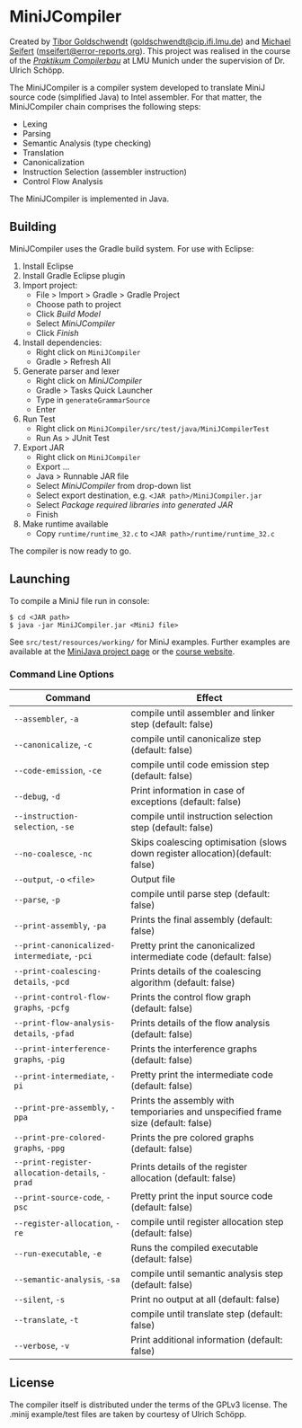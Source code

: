 # MiniJCompiler

Created by [Tibor Goldschwendt](https://github.com/tiborgo) (<goldschwendt@cip.ifi.lmu.de>) and [Michael Seifert](https://github.com/seifertm) (<mseifert@error-reports.org>). This project was realised in the course of the *[Praktikum Compilerbau](http://www.tcs.ifi.lmu.de/lehre/ws-2014-15/compilerbau)* at LMU Munich under the supervision of Dr. Ulrich Schöpp.

The MiniJCompiler is a compiler system developed to translate MiniJ source code (simplified Java) to Intel assembler. For that matter, the MiniJCompiler chain comprises the following steps:

- Lexing
- Parsing
- Semantic Analysis (type checking)
- Translation
- Canonicalization
- Instruction Selection (assembler instruction)
- Control Flow Analysis

The MiniJCompiler is implemented in Java.

## Building

MiniJCompiler uses the Gradle build system. For use with Eclipse:

1. Install Eclipse
2. Install Gradle Eclipse plugin
3. Import project:
	- File > Import > Gradle > Gradle Project
	- Choose path to project
	- Click *Build Model*
	- Select *MiniJCompiler* 
	- Click *Finish*
4. Install dependencies:
	- Right click on `MiniJCompiler`
	- Gradle > Refresh All
5. Generate parser and lexer
	- Right click on *MiniJCompiler*
	- Gradle > Tasks Quick Launcher
	- Type in `generateGrammarSource`
	- Enter
6. Run Test
	- Right click on `MiniJCompiler/src/test/java/MiniJCompilerTest`
	- Run As > JUnit Test
7. Export JAR
	- Right click on `MiniJCompiler`
	- Export ...
	- Java > Runnable JAR file
	- Select *MiniJCompiler* from drop-down list
	- Select export destination, e.g. `<JAR path>/MiniJCompiler.jar`
	- Select *Package required libraries into generated JAR*
	- Finish
8. Make runtime available
	- Copy `runtime/runtime_32.c` to `<JAR path>/runtime/runtime_32.c`

The compiler is now ready to go.

## Launching

To compile a MiniJ file run in console:

```
$ cd <JAR path>
$ java -jar MiniJCompiler.jar <MiniJ file>
```

See `src/test/resources/working/` for MiniJ examples.
Further examples are available at the [MiniJava project page](http://www.cambridge.org/us/features/052182060X/) or 
the [course website](http://www.tcs.ifi.lmu.de/lehre/ws-2014-15/compilerbau).

### Command Line Options

| Command | Effect |
|---|---|
| `--assembler`, `-a` | compile until assembler and linker step (default: false) |
| `--canonicalize`, `-c`| compile until canonicalize step (default: false) |
| `--code-emission`, `-ce`| compile until code emission step (default: false) |
| `--debug`, `-d`| Print information in case of exceptions (default: false) |
| `--instruction-selection`, `-se` | compile until instruction selection step (default: false) |
| `--no-coalesce`, `-nc` | Skips coalescing optimisation (slows down register allocation)(default: false) |
| `--output`, `-o` `<file>`  |  Output file |
| `--parse`, `-p`  | compile until parse step (default: false) |
| `--print-assembly`, `-pa` | Prints the final assembly (default: false) |
| `--print-canonicalized-intermediate`, `-pci` | Pretty print the canonicalized intermediate code (default: false) |
| `--print-coalescing-details`, `-pcd`  | Prints details of the coalescing algorithm (default: false) |
| `--print-control-flow-graphs`, `-pcfg` | Prints the control flow graph (default: false) |
| `--print-flow-analysis-details`, `-pfad` | Prints details of the flow analysis (default: false) |
| `--print-interference-graphs`, `-pig` | Prints the interference graphs (default: false) |
| `--print-intermediate`, `-pi` | Pretty print the intermediate code (default: false) |
| `--print-pre-assembly`, `-ppa` | Prints the assembly with temporiaries and unspecified frame size (default: false) |
| `--print-pre-colored-graphs`, `-ppg` | Prints the pre colored graphs (default: false) |
| `--print-register-allocation-details`, `-prad` | Prints details of the register allocation (default: false) |
| `--print-source-code`, `-psc` | Pretty print the input source code (default: false) |
| `--register-allocation`, `-re`  | compile until register allocation step (default: false) |
| `--run-executable`, `-e` | Runs the compiled executable (default: false) |
| `--semantic-analysis`, `-sa` | compile until semantic analysis step (default: false) |
| `--silent`, `-s` | Print no output at all (default: false) |
| `--translate`, `-t` | compile until translate step (default: false) |
| `--verbose`, `-v` | Print additional information (default: false) |

## License

The compiler itself is distributed under the terms of the GPLv3 license.
The .minij example/test files are taken by courtesy of Ulrich Schöpp.